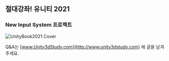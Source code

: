 ## 절대강좌! 유니티 2021 
### New Input System 프로젝트

![UnityBook2021 Cover](http://IndieGameMaker.github.io/images/books/unity2021_3D_800600.png)

Q&A는 [www.Unity3dStudy.com](http://www.unity3dstudy.com) 에 글을 남겨주세요.
